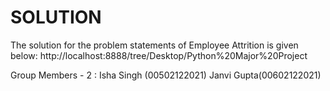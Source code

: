 # SOLUTION
The solution for the problem statements of Employee Attrition is given below:
http://localhost:8888/tree/Desktop/Python%20Major%20Project

Group Members - 2 :
Isha Singh (00502122021)
Janvi Gupta(00602122021)
